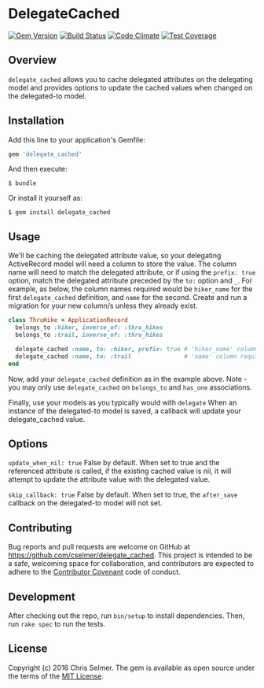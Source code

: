# DelegateCached

[![Gem Version](https://badge.fury.io/rb/delegate_cached.svg)](https://badge.fury.io/rb/delegate_cached)
[![Build Status](https://travis-ci.org/cselmer/delegate_cached.svg?branch=master)](https://travis-ci.org/cselmer/delegate_cached)
[![Code Climate](https://codeclimate.com/github/cselmer/delegate_cached/badges/gpa.svg)](https://codeclimate.com/github/cselmer/delegate_cached)
[![Test Coverage](https://codeclimate.com/github/cselmer/delegate_cached/badges/coverage.svg)](https://codeclimate.com/github/cselmer/delegate_cached/coverage)

## Overview

`delegate_cached` allows you to cache delegated attributes on the delegating
model and provides options to update the cached values when changed on the
delegated-to model.


## Installation

Add this line to your application's Gemfile:

```ruby
gem 'delegate_cached'
```

And then execute:

    $ bundle

Or install it yourself as:

    $ gem install delegate_cached

## Usage

We'll be caching the delegated attribute value, so your delegating ActiveRecord
model will need a column to store the value. The column name will need to match
the delegated attribute, or if using the `prefix: true` option, match the
delegated attribute preceded by the `to:` option and `_`. For example, as below,
the column names required would be `hiker_name` for the first `delegate_cached`
definition, and `name` for the second. Create and run a migration for your new
column/s unless they already exist.

```ruby
class ThruHike < ApplicationRecord
  belongs_to :hiker, inverse_of: :thru_hikes
  belongs_to :trail, inverse_of: :thru_hikes

  delegate_cached :name, to: :hiker, prefix: true # 'hiker_name' column required on thru_hikes table
  delegate_cached :name, to: :trail               # 'name' column required on thru_hikes tables
end
```

Now, add your `delegate_cached` definition as in the example above. Note - you
may only use `delegate_cached` on `belongs_to` and `has_one` associations.

Finally, use your models as you typically would with `delegate` When an instance
of the delegated-to model is saved, a callback will update your delegate_cached
value.


## Options

`update_when_nil: true` False by default. When set to true and the referenced
attribute is called, if the existing cached value is nil, it will attempt to
update the attribute value with the delegated value.

`skip_callback: true` False by default. When set to true, the `after_save`
callback on the delegated-to model will not set.


## Contributing

Bug reports and pull requests are welcome on GitHub at
https://github.com/cselmer/delegate_cached. This project is intended to be a
safe, welcoming space for collaboration, and contributors are expected to adhere
to the [Contributor Covenant](http://contributor-covenant.org) code of conduct.


## Development

After checking out the repo, run `bin/setup` to install dependencies. Then, run
`rake spec` to run the tests.


## License

Copyright (c) 2016 Chris Selmer. The gem is available as open source under the
terms of the [MIT License](http://opensource.org/licenses/MIT).

